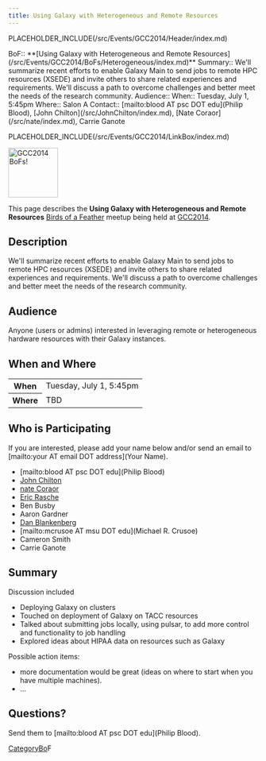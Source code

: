 ```yaml
---
title: Using Galaxy with Heterogeneous and Remote Resources
---
```

PLACEHOLDER_INCLUDE(/src/Events/GCC2014/Header/index.md)



<div class='dictbox'>
 BoF:: **[Using Galaxy with Heterogeneous and Remote Resources](/src/Events/GCC2014/BoFs/Heterogeneous/index.md)**
 Summary:: We'll summarize recent efforts to enable Galaxy Main to send jobs to remote HPC resources (XSEDE) and invite others to share related experiences and requirements.  We'll discuss a path to overcome challenges and better meet the needs of the research community. 
 Audience:: 
 When:: Tuesday, July 1, 5:45pm 
 Where:: Salon A
 Contact:: [mailto:blood AT psc DOT edu](Philip Blood), [John Chilton](/src/JohnChilton/index.md), [Nate Coraor](/src/nate/index.md), Carrie Ganote
</div>

PLACEHOLDER_INCLUDE(/src/Events/GCC2014/LinkBox/index.md)

<div class='left'><a href='/src/Events/GCC2014/BoFs/index.md'><img src="/src/Images/Logos/GCC2014_BoF_LogoSquare.png" alt="GCC2014 BoFs!" width="100" /></a></div>

This page describes the **Using Galaxy with Heterogeneous and Remote Resources** [Birds of a Feather](/src/Events/GCC2014/BoFs/index.md) meetup being held at [GCC2014](/src/Events/GCC2014/index.md).

## Description

We'll summarize recent efforts to enable Galaxy Main to send jobs to remote HPC resources (XSEDE) and invite others to share related experiences and requirements.  We'll discuss a path to overcome challenges and better meet the needs of the research community. 

## Audience

Anyone (users or admins) interested in leveraging remote or heterogeneous hardware resources with their Galaxy instances.

## When and Where

<table>
  <tr>
    <th> When </th>
    <td> Tuesday, July 1, 5:45pm </td>
  </tr>
  <tr>
    <th> Where </th>
    <td> TBD </td>
  </tr>
</table>


## Who is Participating

If you are interested, please add your name below and/or send an email to [mailto:your AT email DOT address](Your Name).

* [mailto:blood AT psc DOT edu](Philip Blood)
* [John Chilton](/src/JohnChilton/index.md)
* [nate Coraor](/src/nate/index.md)
* [ Eric Rasche](/src/EricRasche/index.md)
* Ben Busby
* Aaron Gardner
* [Dan Blankenberg](/src/Dan/index.md)
* [mailto:mcrusoe AT msu DOT edu](Michael R. Crusoe)
* Cameron Smith
* Carrie Ganote

## Summary

Discussion included 
* Deploying Galaxy on clusters
* Touched on deployment of Galaxy on TACC resources
* Talked about submitting jobs locally, using pulsar, to add more control and functionality to job handling
* Explored ideas about HIPAA data on resources such as Galaxy

Possible action items:

* more documentation would be great (ideas on where to start when you have multiple machines). 
* ...

## Questions?

Send them to [mailto:blood AT psc DOT edu](Philip Blood).

[CategoryBo](/src/CategoryBo/index.md)F
